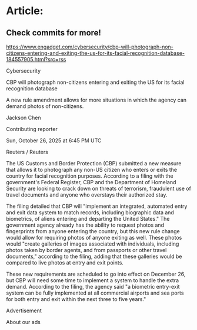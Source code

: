 # Article:

## Check commits for more!
https://www.engadget.com/cybersecurity/cbp-will-photograph-non-citizens-entering-and-exiting-the-us-for-its-facial-recognition-database-184557905.html?src=rss

Cybersecurity

CBP will photograph non-citizens entering and exiting the US for its facial recognition database

A new rule amendment allows for more situations in which the agency can demand photos of non-citizens.

Jackson Chen

Contributing reporter

Sun, October 26, 2025 at 6:45 PM UTC

Reuters / Reuters

The US Customs and Border Protection (CBP) submitted a new measure that allows it to photograph any non-US citizen who enters or exits the country for facial recognition purposes. According to a filing with the government's Federal Register, CBP and the Department of Homeland Security are looking to crack down on threats of terrorism, fraudulent use of travel documents and anyone who overstays their authorized stay.

The filing detailed that CBP will "implement an integrated, automated entry and exit data system to match records, including biographic data and biometrics, of aliens entering and departing the United States." The government agency already has the ability to request photos and fingerprints from anyone entering the country, but this new rule change would allow for requiring photos of anyone exiting as well. These photos would "create galleries of images associated with individuals, including photos taken by border agents, and from passports or other travel documents," according to the filing, adding that these galleries would be compared to live photos at entry and exit points.

These new requirements are scheduled to go into effect on December 26, but CBP will need some time to implement a system to handle the extra demand. According to the filing, the agency said "a biometric entry-exit system can be fully implemented at all commercial airports and sea ports for both entry and exit within the next three to five years."

Advertisement

About our ads